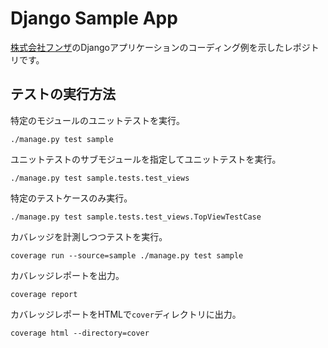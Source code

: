 # Django Sample App
[株式会社フンザ](http://hunza.jp/)のDjangoアプリケーションのコーディング例を示したレポジトリです。

## テストの実行方法
特定のモジュールのユニットテストを実行。

```
./manage.py test sample
```

ユニットテストのサブモジュールを指定してユニットテストを実行。

```
./manage.py test sample.tests.test_views
```

特定のテストケースのみ実行。

```
./manage.py test sample.tests.test_views.TopViewTestCase
```

カバレッジを計測しつつテストを実行。

```
coverage run --source=sample ./manage.py test sample
```

カバレッジレポートを出力。

```
coverage report
```

カバレッジレポートをHTMLで`cover`ディレクトリに出力。

```
coverage html --directory=cover
```

